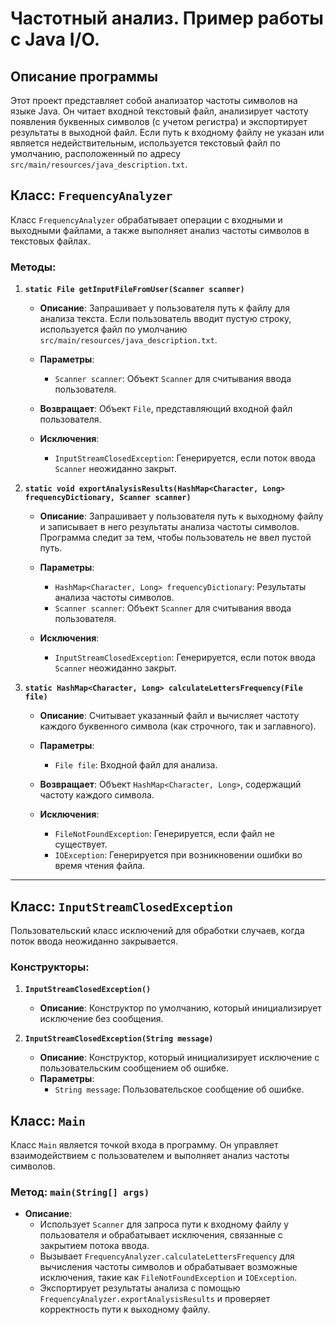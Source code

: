 # Частотный анализ. Пример работы с Java I/O. 

## Описание программы

Этот проект представляет собой анализатор частоты символов на языке Java. Он читает входной текстовый файл, анализирует частоту появления буквенных символов (с учетом регистра) и экспортирует результаты в выходной файл. Если путь к входному файлу не указан или является недействительным, используется текстовый файл по умолчанию, расположенный по адресу `src/main/resources/java_description.txt`.

## Класс: `FrequencyAnalyzer`

Класс `FrequencyAnalyzer` обрабатывает операции с входными и выходными файлами, а также выполняет анализ частоты символов в текстовых файлах.

### Методы:

1. **`static File getInputFileFromUser(Scanner scanner)`**
   - **Описание**: Запрашивает у пользователя путь к файлу для анализа текста. Если пользователь вводит пустую строку, используется файл по умолчанию `src/main/resources/java_description.txt`.
   
   - **Параметры**:
      - `Scanner scanner`: Объект `Scanner` для считывания ввода пользователя.
   
   - **Возвращает**: Объект `File`, представляющий входной файл пользователя.
   
   - **Исключения**:
      - `InputStreamClosedException`: Генерируется, если поток ввода `Scanner` неожиданно закрыт.


2. **`static void exportAnalysisResults(HashMap<Character, Long> frequencyDictionary, Scanner scanner)`**
   - **Описание**: Запрашивает у пользователя путь к выходному файлу и записывает в него результаты анализа частоты символов. Программа следит за тем, чтобы пользователь не ввел пустой путь.
   
   - **Параметры**:
      - `HashMap<Character, Long> frequencyDictionary`: Результаты анализа частоты символов.
      - `Scanner scanner`: Объект `Scanner` для считывания ввода пользователя.
   
   - **Исключения**:
      - `InputStreamClosedException`: Генерируется, если поток ввода `Scanner` неожиданно закрыт.

3. **`static HashMap<Character, Long> calculateLettersFrequency(File file)`**
   - **Описание**: Считывает указанный файл и вычисляет частоту каждого буквенного символа (как строчного, так и заглавного).
   
   - **Параметры**:
      - `File file`: Входной файл для анализа.
   
   - **Возвращает**: Объект `HashMap<Character, Long>`, содержащий частоту каждого символа.
   
   - **Исключения**:
      - `FileNotFoundException`: Генерируется, если файл не существует.
      - `IOException`: Генерируется при возникновении ошибки во время чтения файла.

---

## Класс: `InputStreamClosedException`

Пользовательский класс исключений для обработки случаев, когда поток ввода неожиданно закрывается.

### Конструкторы:
1. **`InputStreamClosedException()`**
   - **Описание**: Конструктор по умолчанию, который инициализирует исключение без сообщения.
   

2. **`InputStreamClosedException(String message)`**
   - **Описание**: Конструктор, который инициализирует исключение с пользовательским сообщением об ошибке.
   - **Параметры**:
      - `String message`: Пользовательское сообщение об ошибке.

## Класс: `Main`

Класс `Main` является точкой входа в программу. Он управляет взаимодействием с пользователем и выполняет анализ частоты символов.

### Метод: `main(String[] args)`

- **Описание**:
   - Использует `Scanner` для запроса пути к входному файлу у пользователя и обрабатывает исключения, связанные с закрытием потока ввода.
   - Вызывает `FrequencyAnalyzer.calculateLettersFrequency` для вычисления частоты символов и обрабатывает возможные исключения, такие как `FileNotFoundException` и `IOException`.
   - Экспортирует результаты анализа с помощью `FrequencyAnalyzer.exportAnalysisResults` и проверяет корректность пути к выходному файлу.
